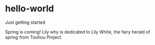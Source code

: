 # hello-world
Just getting started

Spring is coming!
Lily why is dedicated to Lily White, the fairy herald of spring from Touhou Project.
